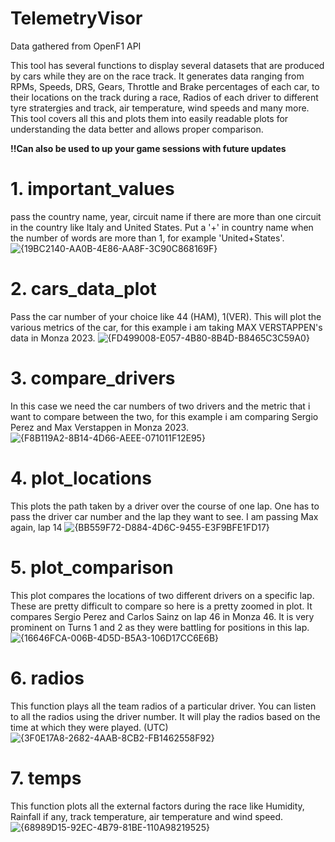# TelemetryVisor

Data gathered from OpenF1 API

This tool has several functions to display several datasets that are produced by cars while they are on the race track. It generates data ranging from RPMs, Speeds, DRS, Gears, Throttle and Brake percentages of each car, to their locations on the track during a race, Radios of each driver to different tyre stratergies and track, air temperature, wind speeds and many more. This tool covers all this and plots them into easily readable plots for understanding the data better and allows proper comparison.

**!!Can also be used to up your game sessions with future updates**

# 1. important_values
pass the country name, year, circuit name if there are more than one circuit in the country like Italy and United States. Put a '+' in country name when the number of words are more than 1, for example 'United+States'.
![{19BC2140-AA0B-4E86-AA8F-3C90C868169F}](https://github.com/user-attachments/assets/da017255-ac45-45c4-8237-cab4a612f1bb)

# 2. cars_data_plot
Pass the car number of your choice like 44 (HAM), 1(VER). This will plot the various metrics of the car, for this example i am taking MAX VERSTAPPEN's data in Monza 2023.
![{FD499008-E057-4B80-8B4D-B8465C3C59A0}](https://github.com/user-attachments/assets/c8f0f643-26d7-4264-97ee-1badcb597fc5)

# 3. compare_drivers
In this case we need the car numbers of two drivers and the metric that i want to compare between the two, for this example i am comparing Sergio Perez and Max Verstappen in Monza 2023.
![{F8B119A2-8B14-4D66-AEEE-071011F12E95}](https://github.com/user-attachments/assets/18cc1f6e-d4b9-47ad-bed1-ccd7f4151775)

# 4. plot_locations
This plots the path taken by a driver over the course of one lap. One has to pass the driver car number and the lap they want to see. I am passing Max again, lap 14
![{BB559F72-D884-4D6C-9455-E3F9BFE1FD17}](https://github.com/user-attachments/assets/8633a645-a124-491b-a6d0-1b276cce40c5)

# 5. plot_comparison
This plot compares the locations of two different drivers on a specific lap. These are pretty difficult to compare so here is a pretty zoomed in plot. It compares Sergio Perez and Carlos Sainz on lap 46 in Monza 46. It is very prominent on Turns 1 and 2 as they were battling for positions in this lap.
![{16646FCA-006B-4D5D-B5A3-106D17CC6E6B}](https://github.com/user-attachments/assets/07691437-75d3-4a6b-8461-a5961a15a7cf)

# 6. radios
This function plays all the team radios of a particular driver. You can listen to all the radios using the driver number. It will play the radios based on the time at which they were played. (UTC)
![{3F0E17A8-2682-4AAB-8CB2-FB1462558F92}](https://github.com/user-attachments/assets/8f603a48-81f2-47c8-90c7-dfe368f19f9a)

# 7. temps
This function plots all the external factors during the race like Humidity, Rainfall if any, track temperature, air temperature and wind speed.
![{68989D15-92EC-4B79-81BE-110A98219525}](https://github.com/user-attachments/assets/ed8fc504-fe49-4786-a6f3-e8fd59de10fb)
